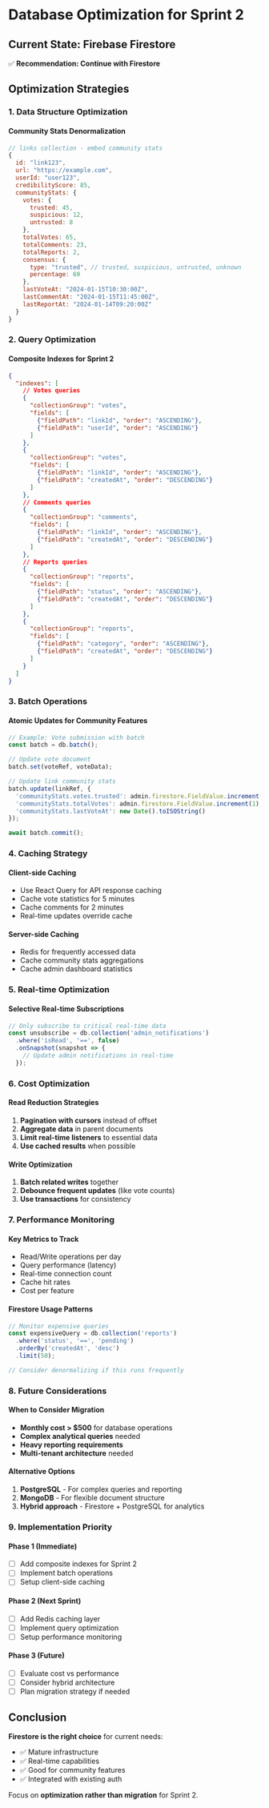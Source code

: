 # Database Optimization for Sprint 2

## Current State: Firebase Firestore
✅ **Recommendation: Continue with Firestore**

## Optimization Strategies

### 1. Data Structure Optimization

#### Community Stats Denormalization
```javascript
// links collection - embed community stats
{
  id: "link123",
  url: "https://example.com",
  userId: "user123",
  credibilityScore: 85,
  communityStats: {
    votes: {
      trusted: 45,
      suspicious: 12,
      untrusted: 8
    },
    totalVotes: 65,
    totalComments: 23,
    totalReports: 2,
    consensus: {
      type: "trusted", // trusted, suspicious, untrusted, unknown
      percentage: 69
    },
    lastVoteAt: "2024-01-15T10:30:00Z",
    lastCommentAt: "2024-01-15T11:45:00Z",
    lastReportAt: "2024-01-14T09:20:00Z"
  }
}
```

### 2. Query Optimization

#### Composite Indexes for Sprint 2
```json
{
  "indexes": [
    // Votes queries
    {
      "collectionGroup": "votes",
      "fields": [
        {"fieldPath": "linkId", "order": "ASCENDING"},
        {"fieldPath": "userId", "order": "ASCENDING"}
      ]
    },
    {
      "collectionGroup": "votes", 
      "fields": [
        {"fieldPath": "linkId", "order": "ASCENDING"},
        {"fieldPath": "createdAt", "order": "DESCENDING"}
      ]
    },
    // Comments queries
    {
      "collectionGroup": "comments",
      "fields": [
        {"fieldPath": "linkId", "order": "ASCENDING"},
        {"fieldPath": "createdAt", "order": "DESCENDING"}
      ]
    },
    // Reports queries
    {
      "collectionGroup": "reports",
      "fields": [
        {"fieldPath": "status", "order": "ASCENDING"},
        {"fieldPath": "createdAt", "order": "DESCENDING"}
      ]
    },
    {
      "collectionGroup": "reports",
      "fields": [
        {"fieldPath": "category", "order": "ASCENDING"},
        {"fieldPath": "createdAt", "order": "DESCENDING"}
      ]
    }
  ]
}
```

### 3. Batch Operations

#### Atomic Updates for Community Features
```javascript
// Example: Vote submission with batch
const batch = db.batch();

// Update vote document
batch.set(voteRef, voteData);

// Update link community stats
batch.update(linkRef, {
  'communityStats.votes.trusted': admin.firestore.FieldValue.increment(1),
  'communityStats.totalVotes': admin.firestore.FieldValue.increment(1),
  'communityStats.lastVoteAt': new Date().toISOString()
});

await batch.commit();
```

### 4. Caching Strategy

#### Client-side Caching
- Use React Query for API response caching
- Cache vote statistics for 5 minutes
- Cache comments for 2 minutes
- Real-time updates override cache

#### Server-side Caching
- Redis for frequently accessed data
- Cache community stats aggregations
- Cache admin dashboard statistics

### 5. Real-time Optimization

#### Selective Real-time Subscriptions
```javascript
// Only subscribe to critical real-time data
const unsubscribe = db.collection('admin_notifications')
  .where('isRead', '==', false)
  .onSnapshot(snapshot => {
    // Update admin notifications in real-time
  });
```

### 6. Cost Optimization

#### Read Reduction Strategies
1. **Pagination with cursors** instead of offset
2. **Aggregate data** in parent documents
3. **Limit real-time listeners** to essential data
4. **Use cached results** when possible

#### Write Optimization
1. **Batch related writes** together
2. **Debounce frequent updates** (like vote counts)
3. **Use transactions** for consistency

### 7. Performance Monitoring

#### Key Metrics to Track
- Read/Write operations per day
- Query performance (latency)
- Real-time connection count
- Cache hit rates
- Cost per feature

#### Firestore Usage Patterns
```javascript
// Monitor expensive queries
const expensiveQuery = db.collection('reports')
  .where('status', '==', 'pending')
  .orderBy('createdAt', 'desc')
  .limit(50);

// Consider denormalizing if this runs frequently
```

### 8. Future Considerations

#### When to Consider Migration
- **Monthly cost > $500** for database operations
- **Complex analytical queries** needed
- **Heavy reporting requirements**
- **Multi-tenant architecture** needed

#### Alternative Options
1. **PostgreSQL** - For complex queries and reporting
2. **MongoDB** - For flexible document structure
3. **Hybrid approach** - Firestore + PostgreSQL for analytics

### 9. Implementation Priority

#### Phase 1 (Immediate)
- [ ] Add composite indexes for Sprint 2
- [ ] Implement batch operations
- [ ] Setup client-side caching

#### Phase 2 (Next Sprint)
- [ ] Add Redis caching layer
- [ ] Implement query optimization
- [ ] Setup performance monitoring

#### Phase 3 (Future)
- [ ] Evaluate cost vs performance
- [ ] Consider hybrid architecture
- [ ] Plan migration strategy if needed

## Conclusion

**Firestore is the right choice** for current needs:
- ✅ Mature infrastructure
- ✅ Real-time capabilities
- ✅ Good for community features
- ✅ Integrated with existing auth

Focus on **optimization rather than migration** for Sprint 2.
